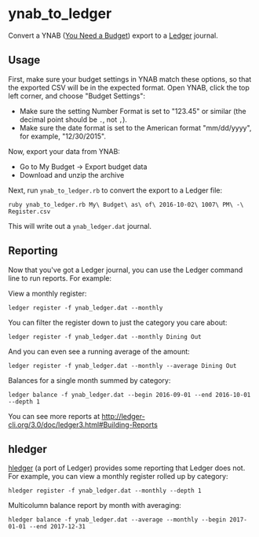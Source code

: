 # ynab_to_ledger

Convert a YNAB ([You Need a Budget](https://www.youneedabudget.com)) export to a [Ledger](http://ledger-cli.org) journal.

## Usage

First, make sure your budget settings in YNAB match these options, so that the exported CSV will be in the expected format. Open YNAB, click the top left corner, and choose "Budget Settings":

- Make sure the setting Number Format is set to "123.45" or similar (the decimal point should be `.`, not `,`).
- Make sure the date format is set to the American format "mm/dd/yyyy", for example, "12/30/2015".

Now, export your data from YNAB:

* Go to My Budget -> Export budget data
* Download and unzip the archive

Next, run `ynab_to_ledger.rb` to convert the export to a Ledger file:

`ruby ynab_to_ledger.rb My\ Budget\ as\ of\ 2016-10-02\ 1007\ PM\ -\ Register.csv`

This will write out a `ynab_ledger.dat` journal.

## Reporting

Now that you've got a Ledger journal, you can use the Ledger command line to run reports. For example:

View a monthly register:

`ledger register -f ynab_ledger.dat --monthly`

You can filter the register down to just the category you care about:

`ledger register -f ynab_ledger.dat --monthly Dining Out`

And you can even see a running average of the amount:

`ledger register -f ynab_ledger.dat --monthly --average Dining Out`

Balances for a single month summed by category:

`ledger balance -f ynab_ledger.dat --begin 2016-09-01 --end 2016-10-01 --depth 1`

You can see more reports at http://ledger-cli.org/3.0/doc/ledger3.html#Building-Reports

## hledger

[hledger](http://hledger.org/) (a port of Ledger) provides some reporting that Ledger does not. For example, you can view a monthly register rolled up by category:

`hledger register -f ynab_ledger.dat --monthly --depth 1`

Multicolumn balance report by month with averaging:

`hledger balance -f ynab_ledger.dat --average --monthly --begin 2017-01-01 --end 2017-12-31`
